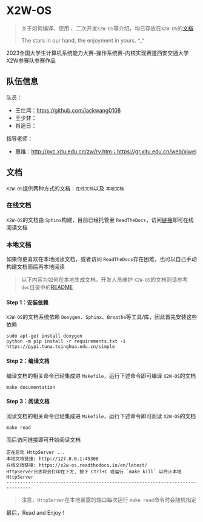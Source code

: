 # X2W-OS

> 关于如何编译、使用 、二次开发`X2W-OS`等介绍，均已存放在`X2W-OS`的[文档](#文档)
>
> The stars in our hand, the enjoyment in yours. \^_\^



2023全国大学生计算机系统能力大赛-操作系统赛-内核实现赛道西安交通大学X2W参赛队参赛作品



## 队伍信息

队员：

- 王仕鸿：https://github.com/jackwang0108
- 王少非：
- 肖追日：

指导老师：

- 惠维：http://pvc.xjtu.edu.cn/zw/ry.htm；https://gr.xjtu.edu.cn/web/xiwei





## 文档

`X2W-OS`提供两种方式的文档：`在线文档`以及 `本地文档`

### 在线文档

`X2W-OS`的文档由 `Sphinx`构建，目前已经托管至 `ReadTheDocs`，访问[链接](https://x2w-os.readthedocs.io/en/latest/)即可在线阅读文档

### 本地文档

如果你更喜欢在本地阅读文档，或者访问 `ReadTheDocs`存在困难，也可以自己手动构建文档而后再本地阅读

> 以下内容为如何在本地生成文档，开发人员维护 `X2W-OS`的文档则请参考 `doc`目录中的[README](docs/README.md "README")

#### Step 1：安装依赖

`X2W-OS`的文档系统依赖 `Doxygen`、`Sphinx`、`Breathe`等工具/库，因此首先安装这些依赖

```shell
sudo apt-get install doxygen
python -m pip install -r requirements.txt -i https://pypi.tuna.tsinghua.edu.cn/simple
```

#### Step 2：编译文档

编译文档的相关命令已经集成进 `Makefile`，运行下述命令即可编译 `X2W-OS`的文档

```shell
make documentation
```

#### Step 3：阅读文档

阅读文档的相关命令已经集成进 `Makefile`，运行下述命令即可阅读 `X2W-OS`的文档

```shell
make read
```

而后访问链接即可开始阅读文档

```shell
正在启动 HttpServer ...
本地文档链接: http://127.0.0.1:45308
在线文档链接: https://x2w-os.readthedocs.io/en/latest/
HttpServer日志将会打印在下方, 按下 Ctrl+C 或运行 `make kill` 以终止本地 HttpServer
-------------------------------------------------------------------------------
```

> 注意，`HttpServer`在本地暴露的端口每次运行 `make read`命令时会随机指定



最后，Read and Enjoy！
